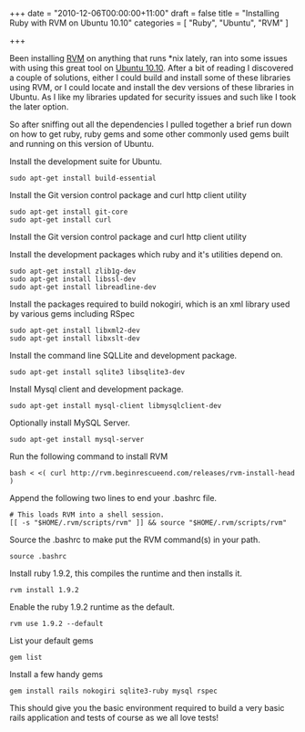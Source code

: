 +++
date = "2010-12-06T00:00:00+11:00"
draft = false
title = "Installing Ruby with RVM on Ubuntu 10.10"
categories = [ "Ruby", "Ubuntu", "RVM" ]

+++

Been installing [RVM](http://rvm.beginrescueend.com/) on anything that runs \*nix lately, ran into some issues with using this great tool on [Ubuntu 10.10](http://www.ubuntu.com/). After a bit of reading I discovered a couple of solutions, either I could build and install some of these libraries using RVM, or I could locate and install the dev versions of these libraries in Ubuntu. As I like my libraries updated for security issues and such like I took the later option.

So after sniffing out all the dependencies I pulled together a brief run down on how to get ruby, ruby gems and some other commonly used gems built and running on this version of Ubuntu.


Install the development suite for Ubuntu.

```
sudo apt-get install build-essential
```

Install the Git version control package and curl http client utility

```
sudo apt-get install git-core
sudo apt-get install curl
```

Install the Git version control package and curl http client utility

Install the development packages which ruby and it's utilities depend on.

```
sudo apt-get install zlib1g-dev
sudo apt-get install libssl-dev
sudo apt-get install libreadline-dev
```

Install the packages required to build nokogiri, which is an xml library used by various gems including RSpec

```
sudo apt-get install libxml2-dev
sudo apt-get install libxslt-dev
```

Install the command line SQLLite and development package.

```
sudo apt-get install sqlite3 libsqlite3-dev
```

Install Mysql client and development package.

```
sudo apt-get install mysql-client libmysqlclient-dev
```

Optionally install MySQL Server.

```
sudo apt-get install mysql-server
```

Run the following command to install RVM

```
bash < <( curl http://rvm.beginrescueend.com/releases/rvm-install-head )
```

Append the following two lines to end your .bashrc file.

```
# This loads RVM into a shell session.
[[ -s "$HOME/.rvm/scripts/rvm" ]] && source "$HOME/.rvm/scripts/rvm"
```

Source the .bashrc to make put the RVM command(s) in your path.

```
source .bashrc
```

Install ruby 1.9.2, this compiles the runtime and then installs it.

```
rvm install 1.9.2
```

Enable the ruby 1.9.2 runtime as the default.

```
rvm use 1.9.2 --default
```

List your default gems

```
gem list
```

Install a few handy gems

```
gem install rails nokogiri sqlite3-ruby mysql rspec
```

This should give you the basic environment required to build a very basic rails application and tests of course as we all love tests!
